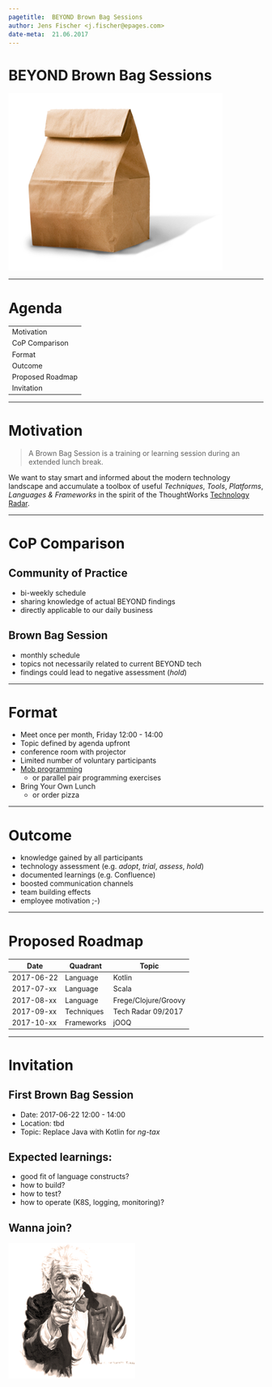 ```yaml
---
pagetitle:  BEYOND Brown Bag Sessions
author: Jens Fischer <j.fischer@epages.com>
date-meta:  21.06.2017
---
```


# BEYOND Brown Bag Sessions

![](img/brown-bag.png)

---

# Agenda

|                                         |
| --------------------------------------- |
| Motivation                              |
| CoP Comparison                          |
| Format                                  |
| Outcome                                 |
| Proposed Roadmap                        |
| Invitation                              |

------------------

# Motivation
> A Brown Bag Session is a training or learning session during an extended lunch break.

We want to stay smart and informed about the modern technology landscape
and accumulate a toolbox of useful _Techniques_, _Tools_, _Platforms_, _Languages & Frameworks_
in the spirit of the ThoughtWorks [Technology Radar](https://www.thoughtworks.com/de/radar).

------------------

# CoP Comparison

## Community of Practice

- bi-weekly schedule
- sharing knowledge of actual BEYOND findings
- directly applicable to our daily business

## Brown Bag Session

- monthly schedule
- topics not necessarily related to current BEYOND tech
- findings could lead to negative assessment (_hold_)


------------------

# Format

- Meet once per month, Friday 12:00 - 14:00
- Topic defined by agenda upfront
- conference room with projector
- Limited number of voluntary participants
- [Mob programming](https://en.wikipedia.org/wiki/Mob_programming)
  * or parallel pair programming exercises
- Bring Your Own Lunch
  * or order pizza

------------------

# Outcome

- knowledge gained by all participants
- technology assessment (e.g. _adopt_, _trial_, _assess_, _hold_)
- documented learnings (e.g. Confluence)
- boosted communication channels
- team building effects
- employee motivation ;-)

------------------

# Proposed Roadmap

| Date       | Quadrant    | Topic                |
| ---------- | ----------- | -------------------- |
| 2017-06-22 | Language    | Kotlin               |
| 2017-07-xx | Language    | Scala                |
| 2017-08-xx | Language    | Frege/Clojure/Groovy |
| 2017-09-xx | Techniques  | Tech Radar 09/2017   |
| 2017-10-xx | Frameworks  | jOOQ                 |

------------------

# Invitation

## First Brown Bag Session

- Date: 2017-06-22 12:00 - 14:00
- Location: tbd
- Topic: Replace Java with Kotlin for _ng-tax_

## Expected learnings:

- good fit of language constructs?
- how to build?
- how to test?
- how to operate (K8S, logging, monitoring)?

## Wanna join?

![](img/we-want-you.png)
